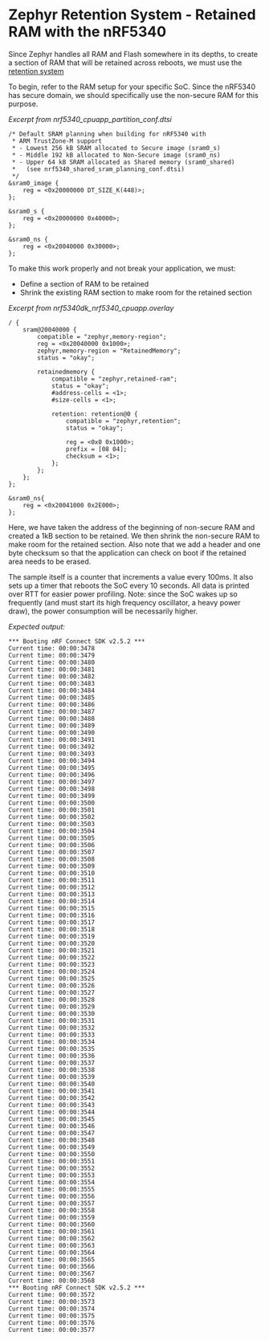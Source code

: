 # Zephyr Retention System - Retained RAM with the nRF5340

Since Zephyr handles all RAM and Flash somewhere in its depths, to create a section of RAM that will be retained across reboots, we must use the [retention system](https://docs.zephyrproject.org/latest/services/retention/index.html)

To begin, refer to the RAM setup for your specific SoC. Since the nRF5340 has secure domain, we should specifically use the non-secure RAM for this purpose.

*Excerpt from nrf5340_cpuapp_partition_conf.dtsi*
```dts
/* Default SRAM planning when building for nRF5340 with
 * ARM TrustZone-M support
 * - Lowest 256 kB SRAM allocated to Secure image (sram0_s)
 * - Middle 192 kB allocated to Non-Secure image (sram0_ns)
 * - Upper 64 kB SRAM allocated as Shared memory (sram0_shared)
 *   (see nrf5340_shared_sram_planning_conf.dtsi)
 */
&sram0_image {
	reg = <0x20000000 DT_SIZE_K(448)>;
};

&sram0_s {
	reg = <0x20000000 0x40000>;
};

&sram0_ns {
	reg = <0x20040000 0x30000>;
};
```

To make this work properly and not break your application, we must:
- Define a section of RAM to be retained
- Shrink the existing RAM section to make room for the retained section

*Excerpt from nrf5340dk_nrf5340_cpuapp.overlay*
```dts
/ {
    sram@20040000 {
        compatible = "zephyr,memory-region";
        reg = <0x20040000 0x1000>;
        zephyr,memory-region = "RetainedMemory";
        status = "okay";

        retainedmemory {
            compatible = "zephyr,retained-ram";
            status = "okay";
            #address-cells = <1>;
            #size-cells = <1>;

            retention: retention@0 {
                compatible = "zephyr,retention";
                status = "okay";

                reg = <0x0 0x1000>;
                prefix = [08 04];
                checksum = <1>;
            };
        };
    };
};

&sram0_ns{
    reg = <0x20041000 0x2E000>;
};
```
Here, we have taken the address of the beginning of non-secure RAM and created a 1kB section to be retained. We then shrink the non-secure RAM to make room for the retained section. Also note that we add a header and one byte checksum so that the application can check on boot if the retained area needs to be erased.

The sample itself is a counter that increments a value every 100ms. It also sets up a timer that reboots the SoC every 10 seconds. All data is printed over RTT for easier power profiling. Note: since the SoC wakes up so frequently (and must start its high frequency oscillator, a heavy power draw), the power consumption will be necessarily higher.

*Expected output:*
```
*** Booting nRF Connect SDK v2.5.2 ***
Current time: 00:00:3478
Current time: 00:00:3479
Current time: 00:00:3480
Current time: 00:00:3481
Current time: 00:00:3482
Current time: 00:00:3483
Current time: 00:00:3484
Current time: 00:00:3485
Current time: 00:00:3486
Current time: 00:00:3487
Current time: 00:00:3488
Current time: 00:00:3489
Current time: 00:00:3490
Current time: 00:00:3491
Current time: 00:00:3492
Current time: 00:00:3493
Current time: 00:00:3494
Current time: 00:00:3495
Current time: 00:00:3496
Current time: 00:00:3497
Current time: 00:00:3498
Current time: 00:00:3499
Current time: 00:00:3500
Current time: 00:00:3501
Current time: 00:00:3502
Current time: 00:00:3503
Current time: 00:00:3504
Current time: 00:00:3505
Current time: 00:00:3506
Current time: 00:00:3507
Current time: 00:00:3508
Current time: 00:00:3509
Current time: 00:00:3510
Current time: 00:00:3511
Current time: 00:00:3512
Current time: 00:00:3513
Current time: 00:00:3514
Current time: 00:00:3515
Current time: 00:00:3516
Current time: 00:00:3517
Current time: 00:00:3518
Current time: 00:00:3519
Current time: 00:00:3520
Current time: 00:00:3521
Current time: 00:00:3522
Current time: 00:00:3523
Current time: 00:00:3524
Current time: 00:00:3525
Current time: 00:00:3526
Current time: 00:00:3527
Current time: 00:00:3528
Current time: 00:00:3529
Current time: 00:00:3530
Current time: 00:00:3531
Current time: 00:00:3532
Current time: 00:00:3533
Current time: 00:00:3534
Current time: 00:00:3535
Current time: 00:00:3536
Current time: 00:00:3537
Current time: 00:00:3538
Current time: 00:00:3539
Current time: 00:00:3540
Current time: 00:00:3541
Current time: 00:00:3542
Current time: 00:00:3543
Current time: 00:00:3544
Current time: 00:00:3545
Current time: 00:00:3546
Current time: 00:00:3547
Current time: 00:00:3548
Current time: 00:00:3549
Current time: 00:00:3550
Current time: 00:00:3551
Current time: 00:00:3552
Current time: 00:00:3553
Current time: 00:00:3554
Current time: 00:00:3555
Current time: 00:00:3556
Current time: 00:00:3557
Current time: 00:00:3558
Current time: 00:00:3559
Current time: 00:00:3560
Current time: 00:00:3561
Current time: 00:00:3562
Current time: 00:00:3563
Current time: 00:00:3564
Current time: 00:00:3565
Current time: 00:00:3566
Current time: 00:00:3567
Current time: 00:00:3568
*** Booting nRF Connect SDK v2.5.2 ***
Current time: 00:00:3572
Current time: 00:00:3573
Current time: 00:00:3574
Current time: 00:00:3575
Current time: 00:00:3576
Current time: 00:00:3577
```
